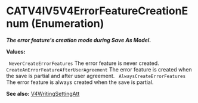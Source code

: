 # CATV4IV5V4ErrorFeatureCreationEnum (Enumeration)

**_The error feature's creation mode during Save As Model._**

**Values:**

` NeverCreateErrorFeatures`      The error feature is never created.
` CreateAnErrorFeatureAfterUserAgreement`      The error feature is created when the save is partial and after user agreement.
` AlwaysCreateErrorFeatures`      The error feature is always created when the save is partial.

**See also:**      [V4WritingSettingAtt](../CATIAV4Interfaces/interface_V4WritingSettingAtt_75623.md)